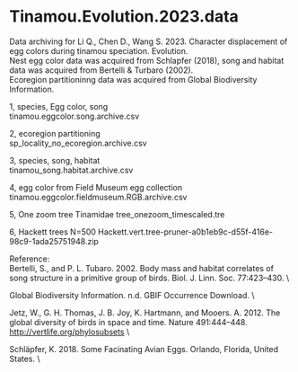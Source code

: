 # Tinamou.Evolution.2023.data
Data archiving for Li Q., Chen D., Wang S. 2023. Character displacement of egg colors during tinamou speciation. Evolution. \
Nest egg color data was acquired from Schlapfer (2018), song and habitat data was acquired from Bertelli & Turbaro (2002). \
Ecoregion partitioninng data was acquired from Global Biodiversity Information. 

1, species, Egg color, song \
tinamou.eggcolor.song.archive.csv 
 
2, ecoregion partitioning \
sp_locality_no_ecoregion.archive.csv

3, species, song, habitat \
tinamou_song.habitat.archive.csv

4, egg color from Field Museum egg collection \
tinamou.eggcolor.fieldmuseum.RGB.archive.csv

5, One zoom tree Tinamidae
tree_onezoom_timescaled.tre

6, Hackett trees N=500
Hackett.vert.tree-pruner-a0b1eb9c-d55f-416e-98c9-1ada25751948.zip

Reference: \
Bertelli, S., and P. L. Tubaro. 2002. Body mass and habitat correlates of song structure in a primitive group of birds. Biol. J. Linn. Soc. 77:423–430. \

Global Biodiversity Information. n.d. GBIF Occurrence Download. \

Jetz, W., G. H. Thomas, J. B. Joy, K. Hartmann, and Mooers. A. 2012. The global diversity of birds in space and time. Nature 491:444–448.\
http://vertlife.org/phylosubsets \

Schläpfer, K. 2018. Some Facinating Avian Eggs. Orlando, Florida, United States. \
